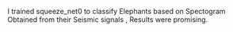 I trained squeeze_net0 to classify Elephants based on Spectogram Obtained from their Seismic signals , Results were promising. 
